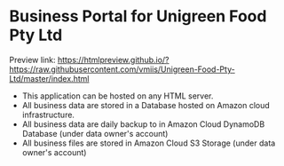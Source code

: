 <h1>Business Portal for Unigreen Food Pty Ltd</h1>

Preview link:
https://htmlpreview.github.io/?https://raw.githubusercontent.com/vmiis/Unigreen-Food-Pty-Ltd/master/index.html

<ul>
<li>This application can be hosted on any HTML server.</li>
<li>All business data are stored in a Database hosted on Amazon cloud infrastructure.</li>
<li>All business data are daily backup to in Amazon Cloud DynamoDB Database (under data owner's account)</li>
<li>All business files are stored in Amazon Cloud S3 Storage (under data owner's account)</li>
</ul>
